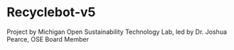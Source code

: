 # Recyclebot-v5
Project by Michigan Open Sustainability Technology Lab, led by Dr. Joshua Pearce, OSE Board Member
